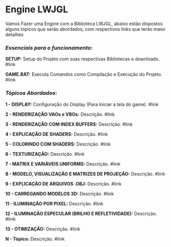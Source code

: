 # Engine LWJGL
Vamos Fazer uma Engine com a Biblioteca LWJGL, abaixo estão dispostos alguns tópicos que serão abordados, com respectivos links que terão maior detalhes

### _Essenciais para o funcionamento_:
<!-- ===================================== -->
**SETUP:**
Setup do Projeto com suas respectivas Bibliotecas e downloads. #link

**GAME.BAT:**
Executa Comandos como Compilação e Execução do Projeto. #link
<!-- ===================================== -->
### _Tópicos Abordados_:

<!-- ===================================== -->

**1 - DISPLAY:**
Configuração do Display (Para Iniciar a tela do game). #link

**2 - RENDERIZAÇÃO VAOs e VBOs:**
Descrição. #link

**3 - RENDERIZAÇÃO COM INDEX BUFFERS:**
Descrição. #link

**4 - EXPLICAÇÃO DE SHADERS:**
Descrição. #link

**5 - COLORINDO COM SHADERS:**
Descrição. #link

**6 - TEXTURIZAÇÃO:**
Descrição. #link

**7 - MATRIX E VARIÁVEIS UNIFORMS:**
Descrição. #link

**8 - MODELO, VISUALIZAÇÃO E MATRIZES DE PROJEÇÃO:**
Descrição. #link

**9 - EXPLICAÇÃO DE ARQUIVOS .OBJ:**
Descrição. #link

**10 - CARREGANDO MODELOS 3D:**
Descrição. #link

**11 - ILUMINAÇÃO POR PIXEL:**
Descrição. #link

**12 - ILUMINAÇÃO ESPECULAR (BRILHO E REFLETIVIDADE):**
Descrição. #link

**13 - OTIMIZAÇÃO:**
Descrição. #link

<!-- ===================================== -->

**N - Tópico:**
Descrição. #link